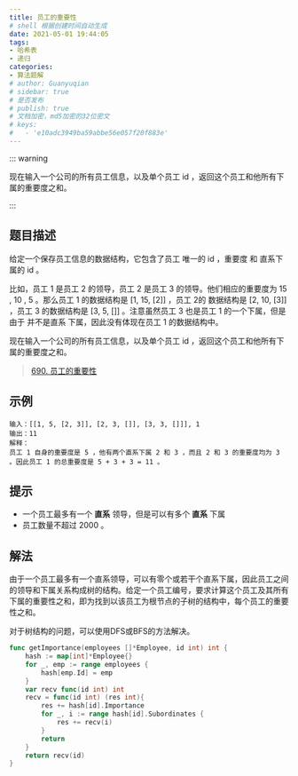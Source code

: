 ```yaml
---
title: 员工的重要性
# shell 根据创建时间自动生成
date: 2021-05-01 19:44:05
tags:
- 哈希表
- 递归
categories:
- 算法题解
# author: Guanyuqian
# sidebar: true
# 是否发布
# publish: true
# 文档加密，md5加密的32位密文
# keys:
# 	- 'e10adc3949ba59abbe56e057f20f883e'
---
```


::: warning

现在输入一个公司的所有员工信息，以及单个员工 id ，返回这个员工和他所有下属的重要度之和。

:::

<!-- more -->

## 题目描述

给定一个保存员工信息的数据结构，它包含了员工 唯一的 id ，重要度 和 直系下属的 id 。

比如，员工 1 是员工 2 的领导，员工 2 是员工 3 的领导。他们相应的重要度为 15 , 10 , 5 。那么员工 1 的数据结构是 [1, 15, [2]] ，员工 2的 数据结构是 [2, 10, [3]] ，员工 3 的数据结构是 [3, 5, []] 。注意虽然员工 3 也是员工 1 的一个下属，但是由于 并不是直系 下属，因此没有体现在员工 1 的数据结构中。

现在输入一个公司的所有员工信息，以及单个员工 id ，返回这个员工和他所有下属的重要度之和。

> [690. 员工的重要性](https://leetcode-cn.com/problems/employee-importance/)



## 示例

```
输入：[[1, 5, [2, 3]], [2, 3, []], [3, 3, []]], 1
输出：11
解释：
员工 1 自身的重要度是 5 ，他有两个直系下属 2 和 3 ，而且 2 和 3 的重要度均为 3 。因此员工 1 的总重要度是 5 + 3 + 3 = 11 。
```



## 提示

- 一个员工最多有一个 **直系** 领导，但是可以有多个 **直系** 下属
- 员工数量不超过 2000 。

## 解法

由于一个员工最多有一个直系领导，可以有零个或若干个直系下属，因此员工之间的领导和下属关系构成树的结构。给定一个员工编号，要求计算这个员工及其所有下属的重要性之和，即为找到以该员工为根节点的子树的结构中，每个员工的重要性之和。

对于树结构的问题，可以使用DFS或BFS的方法解决。


```go
func getImportance(employees []*Employee, id int) int {
    hash := map[int]*Employee{}
    for _, emp := range employees {
        hash[emp.Id] = emp
    }
    var recv func(id int) int
    recv = func(id int) (res int){
        res += hash[id].Importance
        for _, i := range hash[id].Subordinates {
            res += recv(i)
        }
        return
    }
    return recv(id)
}
```